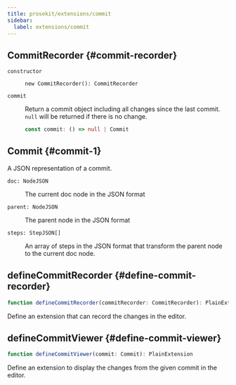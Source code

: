 ```yaml
---
title: prosekit/extensions/commit
sidebar:
  label: extensions/commit
---
```



## CommitRecorder {#commit-recorder}

<dl>

<dt>

`constructor`

</dt>

<dd>

```
new CommitRecorder(): CommitRecorder
```

</dd>

<dt>

`commit`

</dt>

<dd>

Return a commit object including all changes since the last commit. `null`
will be returned if there is no change.

```ts
const commit: () => null | Commit
```

</dd>

</dl>

## Commit {#commit-1}

A JSON representation of a commit.

<dl>

<dt>

`doc: NodeJSON`

</dt>

<dd>

The current doc node in the JSON format

</dd>

<dt>

`parent: NodeJSON`

</dt>

<dd>

The parent node in the JSON format

</dd>

<dt>

`steps: StepJSON[]`

</dt>

<dd>

An array of steps in the JSON format that transform the parent node to the
current doc node.

</dd>

</dl>

## defineCommitRecorder {#define-commit-recorder}

```ts
function defineCommitRecorder(commitRecorder: CommitRecorder): PlainExtension
```

Define an extension that can record the changes in the editor.

## defineCommitViewer {#define-commit-viewer}

```ts
function defineCommitViewer(commit: Commit): PlainExtension
```

Define an extension to display the changes from the given commit in the editor.
